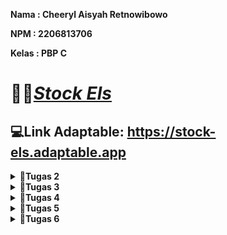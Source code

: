 **Nama    : Cheeryl Aisyah Retnowibowo**

**NPM     : 2206813706**

**Kelas   : PBP C**

# 💫👟[*Stock Els*](https://stock-els.adaptable.app/main)

## 💻Link Adaptable: https://stock-els.adaptable.app

<details>
<summary><b>📝Tugas 2</b></summary>

### 1. Jelaskan bagaimana cara kamu mengimplementasikan checklist secara step-by-step (bukan hanya sekadar mengikuti tutorial).
- [x] **Membuat sebuah proyek Django baru.**
    
    Diawali dengan pembuatan direktori lokal dengan nama sesuai dengan aplikasi yang diinginkan, yaitu `stock_els`. Setelah itu, buat dan aktifkan *virtual environment* pada direktori yang sama dengan tujuan agar *package* dan *dependencies* tidak bertabrakan dengan proyek lainnya dengan menggunakan perintah berikut:
    ```
    python -m venv env
    ```
    ```
    env\Scripts\activate.bat
    ```
    Langkah selanjutnya adalah buat file `requirements.txt`, tambahkan dan *install* *dependencies* tersebut.
    ```
    pip install -r requirements.txt
    ```
    Untuk membuat sebuah proyek Django, jalankan perintah berikut:
    ```
    django-admin startproject stock_els .
    ```
    Konfigurasi proyek dengan menetapkan nilai `["*"]` pada `ALLOWED_HOSTS` di file `settings.py` dengan tujuan agar kita terdaftar sebagai *host* yang diizinkan untuk mengakses aplikasi web. Sebagai tambahan, untuk mengabaikan berkas dan direktori yang tidak diperlukan, buat *file* `.gitignore`.

- [x] **Membuat aplikasi dengan nama `main` pada proyek tersebut.**
    
    Untuk membuat aplikasi dengan nama `main` pada *folder* utama, jalankan perintah berikut:
    ```
    python manage.py startapp main
    ```

- [x]  **Melakukan routing pada proyek agar dapat menjalankan aplikasi `main`.**
    
    Setelah terbentuk *folder* baru dengan nama `main` di dalam *folder* utama `stock_els` , tambahkan `main` pada variabel `INSTALLED_APPS` dalam *file* `settings.py` sehingga proyek dapat mendaftarkan dan menjalankan aplikasi `main`.

- [x]  **Membuat model pada aplikasi `main` dengan nama `Item` dan memiliki atribut wajib sebagai berikut.**
    * `name` sebagai nama item dengan tipe `CharField`.
    * `amount` sebagai jumlah item dengan tipe `IntegerField`.
    * `description` sebagai deskripsi item dengan tipe `TextField`.
    
    Pembuatan model tersebut dilakukan dengan menambahkan atribut tersebut dan atribut lain yang diinginkan beserta tipe datanya yang sesuai pada *file* `models.py` di dalam *folder* aplikasi `main`.
    Jika melakukan perubahan model, lakukan migrasi model agar Django dapat mengetahui adanya perubahan pada model basis data dengan menjalankan perintah `python manage.py makemigrations`, lalu diikuti dengan perintah `python manage.py migrate`.

- [x] **Membuat sebuah fungsi pada `views.py` untuk dikembalikan ke dalam sebuah template HTML yang menampilkan nama aplikasi serta nama dan kelas kamu.**
    
    Untuk melakukan langkah ini, buka *file* `views.py` pada *folder* aplikasi `main` dan tambahkan baris impor `from django.shortcuts import render` untuk mengimpor fungsi *render* yang digunakan untuk me-*render* tampilan HTML dengan data yang diberikan. Selain itu, tambahkan pula fungsi `show_main` yang diisi dengan nama, npm, dan kelas. Di akhir baris, tambahkan kode `return render(request, "main.html", context)` untuk me-*render* tampilan `main.html` dengan menggunakan fungsi `render`.

- [x] **Membuat sebuah routing pada `urls.py` aplikasi `main` untuk memetakan fungsi yang telah dibuat pada `views.py`.**
    
    Pembuatan *routing* pada `urls.py` aplikasi `main` dilakukan dengan pembuatan *file* `urls.py` dalam *folder* `main`. Setelah itu, lakukan impor `path` dari `django.urls` dan impor `show_main` dari `main.views`. Definisikan `app_name` dengan `'main'` untuk memberikan nama unik pada pola URL aplikasi dan buatlah varibel `urlpatterns` menjadi:
    ```
    urlpatterns = [
        path('', show_main, name='show_main'),
    ]
    ```
    Pada fungsi `path`, terdapat parameter pertama yaitu `''` agar halaman aplikasi tersebut muncul pada halaman utama *local path*. Parameter kedua adalah `show_main` yang berfungsi sebagai tampilan yang akan muncul ketika URL terkait diakses. Parameter ketiga yaitu `name` adalah untuk mengakses fungsi `show_main`.
    
- [x] **Melakukan deployment ke Adaptable terhadap aplikasi yang sudah dibuat sehingga nantinya dapat diakses oleh teman-temanmu melalui Internet.**
    
    Untuk melakukan *deployment* ke Adaptable, unggah proyek terlebih dahulu ke repositori GitHub. Buat repositori GitHub baru dengan `stock-els` dan *visibility public* agar dapat dilihat orang lain. Lalu, sambungkan *folder* repositori lokal dengan repositori GitHub tersebut dengan melakukan `add`, `commit`, dan `push`.

    Setelah repositori GitHub selesai dibuat, *login* Adaptable dengan akun GitHub yang sama. Tekan tombol `New App` dan pilih `Connect an Existing Repository` lalu pilih repositori proyek `stock_els`. Selanjutnya, gunakan `Python App Template` sebagai *deploy template*-nya, `Postgre SQL` sebagai *database type*, dan sesuaikan versi python yang digunakan (`3.11`). Setelah itu, jalankan perintah `python manage.py migrate && gunicorn stock_els.wsgi` pada `Start Command`. Masukkan nama aplikasi (`stock-els`), ceklis bagian `HTTP Listener on PORT`, dan klik `Deploy App` untuk memulai *deployment process*.

- [x] **Membuat sebuah `README.md` yang berisi tautan menuju aplikasi Adaptable yang sudah di-deploy, serta jawaban dari beberapa pertanyaan yang diminta.**
    
    Menambahkan *file* `README.md` pada *folder* utama dan menjawab pertanyaan-pertanyaan yang diminta. Setiap melakukan perubahan pada *file* ini, lakukan perintah `add`, `commit`, dan `push` agar jawaban dapat tersinkronisasi dengan yang ada di repositori GitHub.

### 2. Buatlah bagan yang berisi request client ke web aplikasi berbasis Django beserta responnya dan jelaskan pada bagan tersebut kaitan antara urls.py, views.py, models.py, dan berkas html.
<img width="2142" alt="Flowchart Django" src="https://github.com/cheerylaisyah/stock_els/assets/113777425/fcf6bebf-0c9b-49e7-b0d5-2ce05c7030db">

### 3. Jelaskan mengapa kita menggunakan virtual environment? Apakah kita tetap dapat membuat aplikasi web berbasis Django tanpa menggunakan virtual environment?

*Virtual environment* adalah *tools* untuk mengisolasi *package* dan *dependencies* pada suatu proyek. Dengan *virtual environment*, kita dapat mengerjakan banyak proyek aplikasi dengan kebutuhan *library* beragam tanpa harus mengganggu proyek aplikasi lainnya. Dengan kata lain, *virtual environment* akan membuat pengelolaan dependensi proyek menjadi lebih mudah dan efisien.

Pembuatan aplikasi *web* berbasis Django tetap bisa dilakukan tanpa menggunakan *virtual environment*, namun akan menjadi lebih sulit karena terdapat beberapa potensi masalah yang dapat muncul seperti, salah satunya adalah tabrakan antara proyek satu dengan proyek lainnya, khususnya jika keduanya memiliki dependensi yang berbeda. Oleh karena itu, penggunaan *virtual environment* dalam pembuatan aplikasi web berbasis Django sangatlah dianjurkan.

### 4. Jelaskan apakah itu MVC, MVT, MVVM dan perbedaan dari ketiganya.
a. **MVC (Model-View-Controller)**:
    MVC adalah sebuah konsep arsitektur yang membagi kode pada aplikasi menjadi tiga komponen sehingga pemeliharaan dan pengoptimalan sistem menjadi lebih mudah. Cara kerja ini populer disebut dengan *separation of concerns*. 
    
- *Model*: Mengelola dan berhubungan langsung dengan *database*.
- *View*: Menyajikan tampilan informasi kepada pengguna
- *Controller*: Menghubungkan *Model* dan *Vview* dalam setiap proses *request* dari *user*. 

Alur kerja MVC yaitu *Controller* berinteraksi dengan *user*, lalu meneruskan perintah *user* ke *model* untuk menampilkan data yang diminta. Selanjutnya *model* akan memberikan data tersebut ke *Controller* agar ditampilkan oleh *View*. 

b. **MVT (Model-View-Template)**:
    MVT adalah sebuah konsep arsitektur yang digunakan dalam pengembangan web untuk memisahkan komponen-komponen utama dari sebuah aplikasi. Konsep ini memungkinkan pengembang web untuk mengorganisasi dan mengelola kode dengan lebih terstruktur.
    
- *Model*: Menyimpan data dan logika aplikasi.
- *View*: Menampilkan data dari *Model* dan menghubungkannya dengan *Template*.
- *Template*: Menentukan tampilan antarmuka pengguna.
    
Alur kerja MVT yaitu permintaan yang masuk ke dalam *server* akan diproses melalui *urls* untuk diteruskan ke *View* yang didefinisikan oleh pengembang untuk memproses permintaan tersebut. Apabila terdapat proses yang membutuhkan keterlibatan *database*, maka nantinya *View* akan memanggil *query* ke *Model* dan *database* akan mengembalikan hasil dari *query* tersebut ke *View*. Setelah permintaan telah selesai diproses, hasil proses tersebut akan dipetakan ke dalam HTML yang sudah didefinisikan sebelum akhirnya HTML tersebut dikembalikan ke pengguna sebagai *respons*.

c. **MVVM (Model-View-ViewModel)**:
    MVVM adalah sebuah arsitektur atau pola desain *software*, yang memisahkan logika bisnis dengan logika presentasi atau kontrol antarmuka pengguna (UI) menjadi tiga lapisan sehingga membuat aplikasi lebih mudah dikembangkan dan diuji karena minim masalah. 
    
- *Model*: Menyimpan logika bisnis dan data aplikasi.
- *View*: Bertanggung jawab menentukan struktur, tata letak, teks, gambar, dan elemen antarmuka lainnya yang nantinya dilihat oleh pengguna.
- *ViewModel*: *Layer ViewModel* berada di antara *layer View* dan *Model*, dan berfungsi sebagai penghubung keduanya.
    
Alur proses MVVM adalah *ViewModel* mendapatkan *input* dari *View* mengenai aktivitas pengguna, dan melakukan *2-way data binding*. Perubahan pada elemen dalam kumpulan data secara otomatis diperbarui dalam kumpulan data terikat, dan menentukan fungsi UI. Setelah mendapatkan data, *ViewModel* meneruskannya ke *layer Model* untuk dimanipulasi dan disimpan. Perubahan status yang terjadi selama proses tersebut akan diumumkan melalui notifikasi perubahan dan akan dikirimkan data yang diperbarui ke *View* untuk ditampilkan kembali kepada pengguna.

**Perbedaan antara MVC, MVT dan MVVM:**

Ketiga pola arsitektur di atas memiliki komponen *Model* dan *View*, namun ketiganya memiliki tiga alur kerja yang berbeda. Perbedaan tersebut adalah sebagai berikut:
- Pada MVC, terdapat *Controller* yang berfungsi sebagai pengontrol interaksi atau media penghubung antara *Model* dan *View*.
- Pada MVT, ia serupa dengan MVC namun MVT memanfaatkan *Template* sebagai elemen terpisah yang mengatur tampilan antarmuka pengguna.
- Pada MVVM, terdapat *ViewModel* yang berperan sebagai mediator pengelola tampilan serta interaksi pengguna.
</details>

<details>
<summary><b>📝Tugas 3</h1></b></summary>

### 1. Apa perbedaan antara form POST dan form GET dalam Django?
| POST  | GET |
| ------------- | ------------- |
| Mengirimkan data atau nilai langsung ke *action* untuk ditampung, tanpa menampilkan pada URL | Menampilkan data/nilai pada URL, kemudian akan ditampung oleh *action*  |
| Lebih aman | Kurang aman |
| Digunakan untuk mengirimkan data yang penting/kredensial.  | Digunakan untuk mengirimkan data dengan informasi umum yang dapat dilihat oleh *public* |
| Menampung data yang tidak terbatas | Hanya bisa menampung 2047 data |
| Pemanggilan method POST menggunakan $_POST | Pemanggilan method GET menggunakan $_GET |

### 2. Apa perbedaan utama antara XML, JSON, dan HTML dalam konteks pengiriman data?
| Perbedaan | JSON | XML | HTML |
|--------------------------|---------------------------------------------|---------------------------------------------|---------------------------------------------|
| Pemahaman Data | Format data sering digunakan untuk pertukaran data terstruktur antara aplikasi | Format data yang sering digunakan untuk pertukaran data terstruktur, konfigurasi, dan penyimpanan dokumen | Digunakan untuk menggambarkan tampilan dan struktur halaman *web* |
| Struktur Data | Data dijelaskan dalam bentuk pasangan *key-value* (objek) atau array | Data dijelaskan dalam elemen yang dapat bersarang dan memiliki hierarki | Digunakan untuk membuat tampilan halaman *web* dengan elemen, atribut, dan teks |
| Tipe Data | Mendukung tipe data dasar seperti string, angka, boolean, objek, dan array | Mendukung berbagai jenis data dengan definisi khusus melalui DTD atau XML Schema | Mengandung teks, tautan, gambar, video, audio, dan elemen tampilan *web* lainnya |
| Validasi | Tidak memiliki mekanisme bawaan untuk validasi data | Dukungan untuk validasi data dengan XML Schema atau DTD | Tidak memiliki mekanisme bawaan untuk validasi data |
| Pembacaan | Penulisan dan pembacaan data relatif mudah, terutama dalam bahasa JavaScript | Pembacaan data memerlukan *parsing* XML, yang bisa jadi lebih kompleks | Penulisan dan pembacaan data mudah karena HTML didesain untuk ditampilkan di *browser* |
| Ukuran Data | Struktur data ringan dan biasanya lebih efisien dalam pengiriman dan penerimaan data | Lebih berat dan memerlukan lebih banyak karakter untuk menggambarkan data yang sama | Lebih berat dibandingkan JSON, tetapi biasanya lebih ringan daripada XML |
| Kelebihan | Mudah dibaca oleh manusia dan digunakan untuk pertukaran data antar aplikasi | Dukungan untuk validasi struktur data dan fleksibilitas dalam mendefinisikan tipe data | Digunakan untuk membuat tampilan halaman web yang interaktif |
| Kekurangan | Tidak memiliki mekanisme bawaan untuk validasi data dan kurang ekspresif dibandingkan XML | Memerlukan *parsing* yang lebih kompleks dan lebih berat daripada JSON | Tidak terstruktur secara formal dan memiliki keterbatasan dalam pengiriman data terstruktur |

### 3. Mengapa JSON sering digunakan dalam pertukaran data antara aplikasi web modern?
JSON didukung oleh JavaScript, yaitu bahasa pemrograman yang paling banyak digunakan dalam pengembangan *web* sehingga JSON memudahkan para *developer* untuk *parsed* dan *manipulated* dalam aplikasi *front-end*. JSON memungkinkan *developer* untuk merepresentasikan struktur data yang kompleks dalam format yang ringkas dan mudah dibaca sehingga ideal untuk pertukaran data antar aplikasi *web*. 

*Main point* dari JSON adalah *simplicity and readibility*. JSON sangat mudah ditulis dan dipahami karena menggunakan format yang sangat *human-readable*. JSON juga mendukung tipe-tipe data umum, seperti string, angka, boolean, null, objek, dan array, yang dapat di-*nested* dan dikombinasikan dengan berbagai cara. Selain itu, JSON juga memiliki tingkat *compatibility* dan *interoperability* yang baik dengan berbagai *platform*, bahasa, dan *frameworks*. JSON juga umumnya lebih cepat dan ringan daripada XML karena ukurannya yang lebih kecil dan strukturnya lebih sederhana. Oleh karena itu, JSON sering digunakan karena memiliki banyak keuntungan yang memudahkan para *developer* untuk mengembangkan suatu aplikasi *web* modern. 

### 4. Jelaskan bagaimana cara kamu mengimplementasikan checklist secara step-by-step (bukan hanya sekadar mengikuti tutorial).

- [x] **Membuat input form untuk menambahkan objek model pada app sebelumnya**
    1. Membuat folder `templates` pada *root folder* bernama `base.html` sebagai *template* dasar yang digunakan untuk kerangka umum halaman *web* lainnya dalam proyek dengan kode:

        ```
        {% load static %}
        <!DOCTYPE html>
        <html lang="en">
            <head>
                <meta charset="UTF-8" />
                <meta
                    name="viewport"
                    content="width=device-width, initial-scale=1.0"
                />
                {% block meta %}
                {% endblock meta %}
            </head>

            <body>
                {% block content %}
                {% endblock content %}
            </body>
        </html>
        ```

    2. Menambahkan kode `'DIRS': [BASE_DIR / 'templates'],` dalam `TEMPLATES` pada `settings.py` yang berada di subdirektori `stock_els`. Hal ini dilakukan agar `base.html` terbaca sebagai berkas *template*.
    3. Ubah kode yang pernah dibuat pada `main.html` dengan menambahkan:
    ```
    {% extends 'base.html' %}

    {% block content %}
        *kode yang pernah dibuat*
    {% endblock content %}
    ```
    4. Untuk membuat struktur *form* yang dapat menerima data produk baru, buat *file* baru dalam *folder* `main` dengan nama `forms.py` dengan kode:
    ```
    from django.forms import ModelForm
    from main.models import Item

    class ItemForm(ModelForm):
        class Meta:
            model = Item
            fields = ["name", "amount", "size", "qty", "description"]
    ```
    - *ketika data dari *form* disimpan, isi dari *form* akan disimpan menjadi objek `Item`*

- [x] **Tambahkan 5 fungsi views untuk melihat objek yang sudah ditambahkan dalam format HTML, XML, JSON, XML by ID, dan JSON by ID**
    1. Untuk menampilkan objek dalam format HTML, pada `views.py` dalam folder `main`, tambahkan import baru dan fungsi baru `create_item` dengan parameter `request`, dan ubah fungsi `show_main`:
    ```
    from django.http import HttpResponseRedirect
    from main.forms import ItemForm
    from django.urls import reverse

    def show_main(request):
        items = Item.objects.all()

        context = {
           ...
        }

        return render(request, "main.html", context)

    def create_item(request):
        form = ItemForm(request.POST or None)

        if form.is_valid() and request.method == "POST":
            form.save()
            return HttpResponseRedirect(reverse('main:show_main'))

        context = {'form': form}
        return render(request, "create_item.html", context)
    ```
    - `form = ItemForm(request.POST or None)` --> membuat `ItemForm` baru dengan memasukkan QueryDict berdasarkan input *user* pada `request.POST`
    - `form.is_valid()` --> memvalidasi isi input dari *form*.
    - `form.save()` --> membuat dan menyimpan data dari *form*.
    - `return HttpResponseRedirect(reverse('main:show_main'))` --> melakukan *redirect* setelah data *form* berhasil disimpan.
    - `Item.objects.all()` --> mengambil seluruh object Item yang tersimpan pada *database*.
    2. Buat file `create_item.html` pada folder `main/templates` dan isi dengan kode berikut:
    ```
    {% extends 'base.html' %} 

    {% block content %}
    <h1>Add New Item</h1>

    <form method="POST">
        {% csrf_token %}
        <table>
            {{ form.as_table }}
            <tr>
                <td></td>
                <td>
                    <input type="submit" value="Add Item"/>
                </td>
            </tr>
        </table>
    </form>

    {% endblock %}
    ```
    - `<form method="POST">` --> menandakan *block* untuk *form* dengan metode POST.
    - `{% csrf_token %}` --> token yang berfungsi sebagai *security*
    - `{{ form.as_table }}` --> menampilkan *fields form* yang telah dibuat pada `forms.py` sebagai *table*
    - `<input type="submit" value="Add Item"/>` --> tombol *submit* untuk mengirimkan *request* ke *view* `create_item(request)`.
    3. Untuk menampilkan data produk dalam bentuk *table* serta tombol `Add New Item` yang akan *redirect* ke halaman *form* dengan menambahkan kode di bawah ini di antara `{% block content %}` dan `{% endblock content %}`:
    ```
    ...
    <table>
    <tr>
        <th>Name</th>
        <th>Amount</th>
        <th>Size</th>
        <th>Qty</th>
        <th>Description</th>
        <th>Date Added</th>
    </tr>

    {% for item in items %}
        <tr>
            <td>{{item.name}}</td>
            <td>{{item.price}}</td>
            <td>{{item.size}}</td>
            <td>{{item.amount}}</td>
            <td>{{item.description}}</td>
            <td>{{item.date_added}}</td>
        </tr>
    {% endfor %}
    </table>

    <br />

    <a href="{% url 'main:create_item' %}">
        <button>
            Add New Item
        </button>
    </a>
    ```
    4. Untuk menampilkan objek dalam format XML, JSON, XML *by* ID, dan JSON *by* ID, buka kembali `views.py` dalam folder `main` lalu tambahkan import dan fungsi di bawah ini:
    ```
    from django.http import HttpResponse
    from django.core import serializers

    def show_xml(request):
        data = Item.objects.all()
        return HttpResponse(serializers.serialize("xml", data), content_type="application/xml")

    def show_json(request):
        data = Item.objects.all()
        return HttpResponse(serializers.serialize("json", data), content_type="application/json")

    def show_xml_by_id(request, id):
        data = Item.objects.filter(pk=id)
        return HttpResponse(serializers.serialize("xml", data), content_type="application/xml")

    def show_json_by_id(request, id):
        data = Item.objects.filter(pk=id)
        return HttpResponse(serializers.serialize("json", data), content_type="application/json")
    ```

- [x] **Membuat routing URL untuk masing-masing views yang telah ditambahkan pada poin 2**
    1. Pada `urls.py` dalam folder `main`, import fungsi yang telah ditambahkan sebelumnya dan tambahkan *path url* ke dalam `urlpatterns` untuk mengakses fungsi yang telah diimpor hingga kode menjadi seperti di bawah ini:
    ```
    ...
    from main.views import show_main, create_item, show_xml, show_json, show_xml_by_id, show_json_by_id
    ...
    urlpatterns = [
    path('', show_main, name='show_main'),
    path('create-item', create_item, name='create_item'),
    path('xml/', show_xml, name='show_xml'),
    path('json/', show_json, name='show_json'),
    path('xml/<int:id>/', show_xml_by_id, name='show_xml_by_id'),
    path('json/<int:id>/', show_json_by_id, name='show_json_by_id'), 
    ]

    ```
### 5. Hasil akses URL pada Postman
- HTML
  <img width="960" alt="HTML" src="https://github.com/cheerylaisyah/stock_els/assets/113777425/e7467225-f05f-4682-941a-0f7bf3371cf4">

- XML
  <img width="960" alt="XML" src="https://github.com/cheerylaisyah/stock_els/assets/113777425/b7cf1e90-51cf-44a9-a4cc-81cf06ce946c">

- JSON
  <img width="960" alt="JSON" src="https://github.com/cheerylaisyah/stock_els/assets/113777425/b9397d92-7dfc-4921-aa19-ebefa6c0ffa3">

- XML *by* ID
  <img width="960" alt="XML by ID" src="https://github.com/cheerylaisyah/stock_els/assets/113777425/73b26d67-adb9-4213-a289-d8e4f84c132f">

- JSON *by* ID
  <img width="960" alt="JSON by ID" src="https://github.com/cheerylaisyah/stock_els/assets/113777425/b9d30b18-c314-4343-8023-19fdcf99171c">

### 6. Melakukan add-commit-push ke GitHub.
Pada *root folder*, lakukan add-commit-push ke dalam repository GitHub yang telah ditetapkan di awal.

========
### Referensi
Dimas, S. (2019, September 17). Perbedaan Method GET dan POST! Kapan sebaiknya digunakan ? Kelas Programmer. Retrieved September 18, 2023, from https://kelasprogrammer.com/perbedaan-method-get-dan-post-kapan-digunakan/

JSON for Web Applications: Benefits and Drawbacks. (2023, August 25). LinkedIn. Retrieved September 18, 2023, from https://www.linkedin.com/advice/3/what-benefits-drawbacks-using-json-data

JSON vs XML. (2022, November 11). AppMaster. Retrieved September 18, 2023, from https://appmaster.io/id/blog/json-vs-xml-id

JSON vs XML - Perbedaan Antara Berbagai Representasi Data - AWS. (n.d.). Amazon AWS. Retrieved September 18, 2023, from https://aws.amazon.com/id/compare/the-difference-between-json-xml/

Panduan Perbedaan XML dan HTML yang Wajib Kamu Ketahui. (2021, December 23). Exabytes. Retrieved September 18, 2023, from https://www.exabytes.co.id/blog/perbedaan-xml-dan-html/

Perbedaan Method POST dan GET Beserta Fungsinya. (2016, November 6). Makinrajin. Retrieved September 18, 2023, from https://makinrajin.com/blog/perbedaan-post-dan-get/

Unlocking the Power of JSON Data Type in Web Development. (2023, April 22). LinkedIn. Retrieved September 18, 2023, from https://www.linkedin.com/pulse/unlocking-power-json-data-type-web-development-elvin-shahsuvarli
</details>

<details>
<summary><b>📝Tugas 4</h1></b></summary>

### 1. Apa itu Django UserCreationForm, dan jelaskan apa kelebihan dan kekurangannya?
Django UserCreationForm adalah impor *form* bawaan dari Django yang memudahkan pembuatan *form* pendaftaran *user* dalam aplikasi *web*. UserCreationForm memiliki tiga *fields* yaitu `username`, `password`, `confirmation password`. Dengan *form* ini, *user* baru dapat mendaftar dengan mudah di situs *web* tanpa harus menulis kode dari awal. 

- **Kelebihan**

    1. *Built-In Authentication*

        Karena merupakan bagian dari *framework* Django, UserCreationForm mudah diimplementasikan dan memiliki fungsionalitas yang tinggi di mana developer tidak perlu membuat *code* dari *strach*. Bahkan, *form* yang disediakan juga sudah terdapat validasi otomatisnya.

    2. *Security*

        *Form* telah meng-*handle* masalah kemanan seperti validasi kata sandi dan *password hashing* di mana melindungi data *user*.

    3. *Customization*

        Kita dapat dengan mudah mengkustomisasi *form* tersebut, contohnya menambahkan *fields* tambahan sebagai syarat registrasi.

    4. *Compatibility*

        Karena merupakan bagian dari *framework* Django, *form* ini akan selalu *update* mengikuti *update* dari Django sehingga bersifat *well-maintained* dan memastikan *security & compability* yang ada sudah *up-to-date*.

- **Kekurangan**
    1. *Basic Features*

        UserCreationForm menyediakan fungsi pendaftaran yang sangat *basic* sehingga jika kita memerlukan fitur-fitur tambahan ataupun menyesuaikan dengan desain aplikasi kita, diperlukan kustomisasi kembali di mana dapat menjadi kompleks dan memakan waktu.

    2. *Internationalization* (i18n)

        Perlu dipastikan kembali apakah label-label form dan pesan yang ditampilkan sesuai dengan bahasa yang diinginkan.

    3. *Dependency on Django*

        UserCreationForm merupakan *framework* bawaan dari Django sehingga jika suatu saat aplikasi/web beralih ke sistem otentikasi atau kerangka kerja yang berbeda, perlu disesuaikan kembali fungsionalitas form pendaftaran user.

### 2. Apa perbedaan antara autentikasi dan otorisasi dalam konteks Django, dan mengapa keduanya penting?
| Autentikasi  | Otorisasi |
| ------------- | ------------- |
| Identitas pengguna diperiksa untuk memberikan akses ke sistem | Otoritas pengguna diperiksa untuk mengakses *resources* pada sistem |
| Pengguna diverifikasi melalui nama pengguna, *password*, *face recognition*, *retina scan*, *fingerprint*, dll. | Pengguna divalidasi berdasarkan hak ases terhadap *resources* dengan menggunakan *role* yang telah ditentukan sebelumnya |
| Memerlukan detail login pengguna | Memerlukan *user's privilege* atau *security levels* |
| Menentukan apakah orang tersebut adalah pengguna atau bukan | Menentukan apakah izin yang dimiliki pengguna tersebut |
| Terlihat pada *end user* | Tidak terlihat oleh *end user* |

Contoh dari perbedaan keduanya adalah, saat mahasiswa melakukan login pada SCELE. Mahasiswa diharuskan login terlebih dahulu sebagai bentuk autentikasi untuk menenetukan apakah terdaftar sebagai mahasiswa UI atau bukan sebelum mengakses laman SCELE. Setelah mahasiswa berhasil melakukan autentikasi, sistem menentukan informasi apa yang boleh diakses oleh mahasiswa tersebut berdasarkan *role* yang telah ditentukan dalam sistem.

Autentikasi dan otorisasi sangat penting untuk menjaga keamanan, privasi data, dan integritas sistem komputer dan aplikasi. Keduanya bekerja sama untuk memastikan bahwa hanya pengguna yang berwenang yang dapat mengakses data dan sumber daya yang sesuai, serta melindungi informasi pengguna dari akses yang tidak sah.

### 3. Apa itu cookies dalam konteks aplikasi web, dan bagaimana Django menggunakan cookies untuk mengelola data sesi pengguna?
Cookies dalam konteks aplikasi web adalah potongan data kecil yang disimpan di browser client. Cookies digunakan untuk menyimpan data pengguna dalam file secara permanen (atau untuk waktu tertentu) dan mengelola sesi pengguna dengan efektif dan aman. 

Ketika seorang pengguna pertama kali mengakses situs web Django, cookie session yang unik dibuat dan disimpan di perangkat mereka. Cookie ini berisi sebuah pengenal yaitu session ID sebagai suatu token (barisan karakter) untuk mengenali session yang unik pada aplikasi web tertentu. Session ID memungkinkan Django untuk mengenali dan mengaitkan interaksi pengguna selanjutnya dengan sesi khusus mereka di server. Session ID ini kemudian dapat dipetakan ke suatu struktur data pada sisi web server di mana memudahkan pengambilan dan pembaruan informasi session dengan lancar.

### 4. Apakah penggunaan cookies aman secara default dalam pengembangan web, atau apakah ada risiko potensial yang harus diwaspadai?
Penggunaan cookies dalam pengembangan web relatif aman. Namun, jika data cookie jatuh ke tangan yang salah maka dapat disalahgunakan untuk mengakses sesi penelusuran, mencuri informasi pribadi, dsb. Beberapa serangan yang bisa terjadi berkaitan dengan cookies ini adalah:

a. *Cross-Site Scripting* (XSS)

Eksploitasi keamanan di mana penyerang menempatkan malicious client-end code ke laman web dengan tujuan untuk mengambil data penting, mengambil cookie dari user atau mengirimkan suatu program yang dapat merusak user namun membuatnya terlihat disebabkan oleh web itu sendiri. Untuk mencegahnya, gunakan metode keamanan seperti HTTP Only untuk melindungi cookies dari serangan ini.

b. *Cross-Site Request Forgery* (CSRF)

Serangan CSRF dapat memanipulasi cookies untuk melakukan tindakan tidak diinginkan pada nama pengguna yang terotentikasi. Token CSRF dapat diimplementasikan untuk mencegah serangan ini.

Oleh karena itu, walaupun penggunaan cookies aman, namun kita perlu melakukan langkah-langkah pencegahan untuk menghindari hal-hal yang tidak diinginkan, seperti mematuhi praktik keamanan yang baik, mengenkripsi data sensitif yang disimpan dalam cookies, dan melakukan validasi data yang masuk ke dalam cookies.

### 5. Jelaskan bagaimana cara kamu mengimplementasikan checklist di atas secara step-by-step (bukan hanya sekadar mengikuti tutorial).
- [x] **Mengimplementasikan fungsi registrasi, login, dan logout untuk memungkinkan pengguna untuk mengakses aplikasi sebelumnya dengan lancar.**
1. Registrasi

    a. Pada `main/views.py`:
    - Tambahkan import berikut:
        ```
        from django.shortcuts import redirect
        from django.contrib.auth.forms import UserCreationForm
        from django.contrib import messages  
        ```
        Notes:
        - UserCreationForm --> impor form bawaan Django yang memudahkan pembuatan form pendaftaran user dalam aplikasi web tanpa harus menulis kode dari awal.
    - Untuk menghasilkan form registrasi secara otomatis dan membuat akun user ketika data dari form di-submit, buat fungsi `register` dengan parameter `request` dan isi dengan kode berikut:
        ```
        def register(request):
            form = UserCreationForm()

            if request.method == "POST":
                form = UserCreationForm(request.POST)
                if form.is_valid():
                    form.save()
                    messages.success(request, 'Your account has been successfully created!')
                    return redirect('main:login')
            
            context = {'form':form}

            return render(request, 'register.html', context)
        ```
        Notes:
        - `form = UserCreationForm(request.POST)` --> membuat `UserCreationForm` baru dari yang telah diimpor sebelumnya dengan memasukkan QueryDict berdasarkan input dari user pada `request.POST`.
        - `form.is_valid` --> memvalidasi data dari form tersebut.
        - `form.save` --> membuat dan menyimpan data dari form tersebut.
        - `messages.success(request, 'Your account has been successfully created!')` --> menampilkan pesan kepada pengguna setelah berhasil membuat akun.
        - `return redirect('main:show_main')` --> melakukan redirect setelah data form berhasil disimpan.

    b. Pada folder `main/templates`, buat file HTML dengan nama `register.html` dan isi dengan kode berikut:
    ```
    {% extends 'base.html' %}

    {% block meta %}
        <title>Register</title>
    {% endblock meta %}

    {% block content %}  

    <div class = "login">
        
        <h1>Register</h1>  

            <form method="POST" >  
                {% csrf_token %}  
                <table>  
                    {{ form.as_table }}  
                    <tr>  
                        <td></td>
                        <td><input type="submit" name="submit" value="Register"/></td>  
                    </tr>  
                </table>  
            </form>

        {% if messages %}  
            <ul>   
                {% for message in messages %}  
                    <li>{{ message }}</li>  
                    {% endfor %}  
            </ul>   
        {% endif %}

    </div>  

    {% endblock content %}
    ```

2. Login

    a. Pada `main/views.py`:
    - Tambahkan impor berikut:

        ```
        from django.contrib.auth import authenticate, login
        ```

        Notes:
        - fungsi `authenticate` dan `login` --> melakukan autentikasi dan login jika autentikasi berhasil
    - Untuk membuat form login, buat fungsi `login_user` dengan parameter `request` dan isi dengan kode berikut:
        ```
        def login_user(request):
        if request.method == 'POST':
            username = request.POST.get('username')
            password = request.POST.get('password')
            user = authenticate(request, username=username, password=password)
            if user is not None:
                login(request, user)
                return redirect('main:show_main')
            else:
                messages.info(request, 'Sorry, incorrect username or password. Please try again.')
        context = {}
        return render(request, 'login.html', context)
        ```
        Notes:
        - `authenticate(request, username=username, password=password` --> melakukan autentikasi user berdasarkan username & password yang diterima dari request yang dikirim oleh user saat login.

    b. Pada folder `main/templates`, buat file HTML dengan nama `login.html` dan isi dengan kode berikut:
    ```
    {% extends 'base.html' %}

    {% block meta %}
        <title>Login</title>
    {% endblock meta %}

    {% block content %}

    <div style="display: flex; justify-content: center; align-items: center; min-height: 90vh;">
        <div class="login">

            <h1>Login</h1>

            <form method="POST" action="">
                {% csrf_token %}
                <table>
                    <tr>
                        <td>Username: </td>
                        <td><input type="text" name="username" placeholder="Username" class="form-control"></td>
                    </tr>

                    <tr>
                        <td>Password: </td>
                        <td><input type="password" name="password" placeholder="Password" class="form-control"></td>
                    </tr>

                    <tr>
                        <td></td>
                        <td><input class="btn login_btn" type="submit" value="Login"></td>
                    </tr>
                </table>
            </form>

            {% if messages %}
                <ul>
                    {% for message in messages %}
                        <li>{{ message }}</li>
                    {% endfor %}
                </ul>
            {% endif %}

            Don't have an account yet? <a href="{% url 'main:register' %}">Register Now</a>
            
        </div>
    </div>

    {% endblock content %}
    ``````

3. Logout

    a. Pada `main/views.py`:
    - Tambahkan impor berikut::
        ```
        from django.contrib.auth import logout
        ```
    - Buat fungsi `logout_user` dengan parameter `request` dan isi dengan kode berikut:
        ```
        def logout_user(request):
            logout(request)
            return redirect('main:login')
        ```
        Notes:
        - `logout(request)` --> menghapus sesi pengguna yang saat ini masuk.
        - `return redirect('main:login')` --> mengarahkan pengguna ke halaman login dalam aplikasi Django.

    b. Pada `main/templates/main.html`:
    Setelah *hyperlink tag* untuk `Add New Item`, tambahkan kode berikut:
    ```
    ...
    <a href="{% url 'main:logout' %}">
        <button>
            Logout
        </button>
    </a>
    ...
    ```
 - Untuk menampilkan ketiga fungsi tersebut ke aplikasi, buka `main/urls.py`, import fungsi yang telah dibuat dan tambahkan path url dalam `urlpatterns` untuk mengakses fungsi yang di-import:
    ```
    from main.views import register, login_user, logout_user
    ...
    urlpatterns = [
        ...
        path('register/', register, name='register'), 
        path('login/', login_user, name='login'),
        path('logout/', logout_user, name='logout'),
    ]
    ```
- Untuk memastikan hanya user yang memiliki akun pada aplikasi yang dapat mengakses halaman main, lakukan hal berikut:

    a. Pada `main/views.py`:
    
    - Tambahkan import:
        ```
        from django.contrib.auth.decorators import login_required
        ```
        Notes:
        - `from django.contrib.auth.decorators import login_required` --> mengharuskan pengguna untuk login sebelum dapat mengakses suatu halaman web
        
    b. Di atas fungsi `show_main`, tambahkan kode:
    ```
    ...
    @login_required(login_url='/login')
    def show_main(request):
    ...
    ```
- [x] **Membuat dua akun pengguna dengan masing-masing tiga dummy data menggunakan model yang telah dibuat pada aplikasi sebelumnya untuk setiap akun di lokal.**
- Flow pembuatan akun dan menambahkan tiga dummy data:
    <img width="1887" alt="Flow Add Item" src="https://github.com/cheerylaisyah/stock_els/assets/113777425/a20bf1a7-7c82-41ea-86b0-5d692c7324ad">

- Akun Pertama
    <img width="960" alt="Akun 1" src="https://github.com/cheerylaisyah/stock_els/assets/113777425/cec0f584-de61-42a2-875a-9df897136754">

- Akun Kedua
    <img width="960" alt="Akun 2" src="https://github.com/cheerylaisyah/stock_els/assets/113777425/3f1a2768-9452-43a4-94b6-8dd61239a368">

- [x] **Menghubungkan model Item dengan User.**

a. Pada `main/models.py`

- Tambahkan impor:
    ```
    from django.contrib.auth.models import User
    ```
- Dengan *relationship*, kita dapat menghubungkan suatu item dengan satu user tertentu, yaitu dengan menambahkan kode berikut pada model `Item`:
    ```
    class Item(models.Model):
        user = models.ForeignKey(User, on_delete=models.CASCADE)
        ...
    ```

b. Pada `main/views.py`
    
- Pada fungsi `create_item` ubah potongan kodenya menjadi seperti di bawah ini:
    ```
    def create_item(request):
        form = ItemForm(request.POST or None)

        if form.is_valid() and request.method == "POST":
            # Tugas 4
            item = form.save(commit=False)
            item.user = request.user
            item.save()    
            return HttpResponseRedirect(reverse('main:show_main'))
    ...
    ```
    Notes:
    - Parameter `commit=False` --> untuk memastikan objek yang dibuat tidak langsung di-save oleh Django sehingga memungkinkan kita untuk melakukan modifikasi jika diperlukan.
    - `item.user = request.user` --> menandakan bahwa item yang dibuat dimiliki oleh user yang sedang login.
- Untuk memastikan objek `Item` yang ditampilkan hanya milik user yang sedang login, ubah kode pada fungsi `show_main` menjadi seperti berikut:
    ```
    def show_main(request):
        items = Item.objects.filter(user=request.user)
        ...
    ...
    ```

Dengan melakukan perubahan pada model, maka kita perlu melakukan migrasi model pada aplikasi yaitu dengan `python manage.py makemigrations` dan `python manage.py migrate`.

- [x] **Menampilkan detail informasi pengguna yang sedang logged in seperti username dan menerapkan cookies seperti last login pada halaman utama aplikasi.**

a. Menampilkan detail informasi pengguna yang sedang logged in.

- Pada `main/views.py` ubah kode pada fungsi `show_main` menjadi seperti berikut:
    ```
    def show_main(request):
        ...
        context = {
            'name': request.user.username,
        ...
    ...
    ```
    Notes:
    - `request.user.username` --> menampilkan username pengguna yang login pada halaman main.

b. Menerapkan cookies seperti last login pada halaman utama aplikasi.

Pada `main/views.py`:
- Tambahkan import:
    ```
    import datetime
    from django.http import HttpResponseRedirect
    from django.urls import reverse
    ```
- Tambahkan cookie bernama `last_login` di dalam fungsi `login_user` sehingga kita dapat melihat kapan terakhir kali pengguna melakukan login dengan mengganti kode pada blok `if user is not None`:
    ```
    ...
    if user is not None:
        login(request, user)
        response = HttpResponseRedirect(reverse("main:show_main")) 
        response.set_cookie('last_login', str(datetime.datetime.now()))
        return response
    ...
    ```
    Notes:
    - `login(request, user)` --> meminta user melakukan login
    - `response = HttpResponseRedirect(reverse("main:show_main"))` --> membuat response agar redirect ke halaman utama
    - `response.set_cookie('last_login', str(datetime.datetime.now()))` --> membuat cookie last_login dan menambahkannya ke dalam response

- Untuk menambahkan informasi cookie last_login di halaman web, tambahkan potongan kode `'last_login': request.COOKIES['last_login'],` ke dalam variabel `context`.
- Untuk menghapus cookie `last_login` saat pengguna melakukan `logout`, ubah fungsi `logout_user` menjadi di bawah ini:
    ```
    def logout_user(request):
        logout(request)
        response = HttpResponseRedirect(reverse('main:login'))
        response.delete_cookie('last_login')
        return response
    ```
Pada `main/templates/main.html`:
- Untuk menampilkan data last login, tambahkan kode berikut di antara tabel dan button logout:
    ```
    ...
    <h5>Sesi terakhir login: {{ last_login }}</h5>
    ...
    ```

### 6. Bonus
- [x] **Tambahkan tombol dan fungsi untuk menambahkan amount suatu objek sebanyak satu, mengurangi jumlah stok suatu objek sebanyak satu, dan menghapus suatu objek dari inventori .**
- Pada `main/views.py`, buat fungsi untuk ketiga action tersebut:
    ```
    # Menambahkan satu item
    def decrement_item(request, id):
        item = Item.objects.get(id=id)

        if (item.amount > 0):
            item.amount -= 1
            item.save()
            if item.amount <= 0:
            Item.objects.filter(pk=id).delete()

        return HttpResponseRedirect(reverse("main:show_main"))

    # Mengurangi satu item
    def increment_item(request, id):
        item = Item.objects.get(id=id)

        item.amount += 1
        item.save()
        
        return HttpResponseRedirect(reverse("main:show_main"))

    # Menghapus item
    def remove_item(request, id):
        Item.objects.filter(pk=id).delete()

        return HttpResponseRedirect(reverse("main:show_main"))
    ```
- Lakukan routing untuk ketiga fungsi dalam `main/urls.py`:
    ```
    from main.views import decrement_item, increment_item, remove_item

    urlpatterns = [
        ...
        path('decrement-item/<int:id>', decrement_item, name='decrement_item'),
        path('increment-item/<int:id>', increment_item, name='increment_item'),
        path('remove-item/<int:id>', remove_item, name='remove_item')
    ]
    ```
- Tampilkan ketiga action tersebut pada halaman aplikasi dengan menambahkan kode berikut pada `main/templates/main.html`:
    ```
    <!-- menambahkan button tentang amount item sebagai bonus -->
                <td style="text-align: center;">
                    <form action="{% url 'main:increment_item' item.id %}" method="post" style="display: inline;">
                        {% csrf_token %}
                        <button type="submit" name="increment">
                            +
                        </button>
                    </form>
                    <form action="{% url 'main:decrement_item' item.id %}" method="post" style="display: inline;">
                        {% csrf_token %}
                        <button type="submit" name="decrement">
                            -
                        </button>
                    </form>
                    <form action="{% url 'main:remove_item' item.id %}" method="post" style="display: inline;">
                        {% csrf_token %}
                        <button type="submit" name="remove">
                            Remove
                        </button>
                    </form>
                </td>
    ```

### 7. Melakukan add-commit-push ke GitHub.
Pada *root folder*, lakukan add-commit-push ke dalam repository GitHub yang telah ditetapkan di awal.
</details>

<details>
<summary><b>📝Tugas 5</b></summary>

### 1. Jelaskan manfaat dari setiap element selector dan kapan waktu yang tepat untuk menggunakannya.
| Nama Selektor | Manfaat | Waktu Penggunaan | Contoh Penggunaan |
|-|-|-|-|
| Selektor Elemen (Tag) | Memilih semua elemen HTML dengan jenis tag tertentu. | Cocok digunakan ketika ingin menerapkan gaya yang sama pada semua elemen dengan jenis tag yang sama. Misalnya, untuk mengatur gaya default untuk semua paragraf (<p>) di halaman web. | `p`|
| Selektor Universal (*) | Memilih semua elemen dalam dokumen HTML. | Harus digunakan dengan hati-hati karena dapat memengaruhi semua elemen dalam halaman. Sebaiknya digunakan untuk mengatur reset CSS atau gaya default di tingkat tinggi. | `*` |
| Selektor ID (#id) | Memilih elemen berdasarkan atribut id yang unik. | Digunakan ketika ingin mengatur gaya untuk elemen tunggal yang memiliki atribut id unik. Juga berguna dalam konteks JavaScript ketika perlu merujuk ke elemen tertentu. | `#header` |
| Selektor Kelas (.class) | Memilih elemen berdasarkan atribut class. | Ketika ingin menerapkan gaya yang sama pada beberapa elemen dengan atribut class yang sama atau ketika ingin menambahkan perilaku JavaScript ke elemen-elemen serupa. | `.btn-primary` |
| Selektor Atribut ([attribute]) | Memilih elemen berdasarkan atribut HTML mereka. | Saat ingin memilih elemen berdasarkan atribut tertentu, misalnya, ketika ingin mengatur gaya untuk semua tautan eksternal (<a>) dengan href eksternal. | `[href]` |
| Selektor Pseudo-class (:pseudo-class) | Memilih elemen dalam keadaan tertentu atau berdasarkan interaksi pengguna. | Saat ingin mengubah gaya elemen saat interaksi pengguna, seperti mengubah warna tautan saat diklik (:hover) atau mengatur ulang inputan saat difokuskan (:focus). | `a:hover` |
| Selektor Pseudo-element (::pseudo-element) | Memilih bagian dari elemen yang mungkin tidak ada dalam markup HTML. | Digunakan saat ingin mengatur gaya bagian-bagian tertentu dari elemen, seperti menambahkan konten sebelum atau sesudah elemen (::before dan ::after) atau memformat teks yang dipilih (::selection). | `::before` |

### 2. Jelaskan HTML5 Tag yang kamu ketahui.
| Tag HTML   | Penjelasan                                               |
|------------|---------------------------------------------------------|
| `<a>`      | Menentukan tautan atau hyperlink ke halaman web atau berkas lain. |
| `<b>`      | Menampilkan teks dalam gaya tebal (bold).                   |
| `<body>`   | Menentukan badan atau konten utama dokumen HTML.           |
| `<br>`     | Menghasilkan satu baris pemisah.                           |
| `<button>` | Membuat tombol yang dapat diklik.                          |
| `<col>`    | Menentukan nilai atribut untuk satu atau lebih kolom dalam tabel. |
| `<div>`    | Mengelompokkan dan mengatur konten dalam blok yang dapat diubah tampilannya menggunakan CSS. |
| `<form>`   | Menentukan formulir HTML untuk input pengguna.               |
| `<head>`   | Menentukan bagian kepala dokumen yang berisi informasi tentang dokumen, seperti judul. |
| `<h1>` - `<h6>` | Menentukan tingkat kepentingan berbagai judul atau heading dalam halaman web. |
| `<html>`   | Menentukan elemen root dari dokumen HTML.                    |
| `<i>`      | Menampilkan teks dalam gaya miring (italic).                 |
| `<img>`    | Menampilkan gambar di halaman web.                           |
| `<input>`  | Menentukan kontrol input, seperti kotak input teks.          |
| `<label>`  | Menentukan label untuk kontrol input seperti `<input>`.     |
| `<li>`     | Menentukan item dalam daftar, seperti daftar tak terurut (unordered list). |
| `<meta>`   | Menyediakan informasi meta tentang dokumen, seperti karakter encoding dan deskripsi halaman. |
| `<nav>`    | Menentukan bagian dari navigasi atau tautan-tautan menu dalam halaman web. |
| `<p>`      | Menampilkan paragraf teks.                                   |
| `<small>`  | Menampilkan teks dalam ukuran kecil.                        |
| `<style>`  | Menyisipkan informasi gaya, seperti CSS, ke dalam dokumen.     |
| `<table>`  | Menentukan tabel untuk menampilkan data tabular.            |
| `<tbody>`  | Mengelompokkan baris-baris yang mendefinisikan isi utama dari tabel. |
| `<td>`     | Menentukan sel dalam tabel.                                  |
| `<textarea>` | Menentukan kontrol input teks multi-baris (text area).     |
| `<th>`     | Menentukan sel header dalam tabel.                           |
| `<thead>`  | Mengelompokkan baris-baris yang mendefinisikan label kolom dalam tabel. |
| `<tr>`     | Menentukan baris dalam tabel.                               |
| `<ul>`     | Menentukan daftar tak terurut (unordered list).              |

### 3. Jelaskan perbedaan antara margin dan padding.
<img width=400px alt="Margin vs Padding" src="https://images.ctfassets.net/pdf29us7flmy/6FMwLUnze6f6SQjjxpB5lq/4da8905078cce5668a00b488f913340d/-IND-004-082-_When_and_How_To_Use_Margin_vs._Padding_in_CSS_-_Final.png">

| Fitur | Margin | Padding |
| - | - | - |
| Definisi | Jarak di luar batas elemen. | Jarak di dalam batas elemen.|
| Penggunaan| Mengatur jarak antara elemen dan elemen-elemen lain. | Mengatur jarak antara konten elemen dan batas elemen itu sendiri. |
| Latar Belakang | Tidak memiliki latar belakang atau warna sendiri. | Memiliki latar belakang atau warna yang sama dengan elemen tersebut. |
| Mempengaruhi  | Mempengaruhi tata letak elemen itu sendiri dan elemen-elemen lain di sekitarnya. | Mempengaruhi tampilan elemen itu sendiri dan jarak antara konten dan batasnya. |
| Penyajian Visual | Menciptakan ruang di sekitar elemen. | Menciptakan ruang di dalam elemen sekitar kontennya. |
| Penggunaan Umum | Mengatur jarak antara elemen-elemen yang berdekatan atau elemen dengan elemen tetangganya. | Mengatur jarak antara konten elemen dan elemen itu sendiri. |
| Nilai Numerik  | Bilangan bulat. | Bilangan real positif. |

### 4. Jelaskan perbedaan antara framework CSS Tailwind dan Bootstrap. Kapan sebaiknya kita menggunakan Bootstrap daripada Tailwind, dan sebaliknya?
| Tailwind CSS | Bootstrap |
|-|-|
| Framework CSS berbasis utilitas (utility-first). Membangun tampilan dengan menggabungkan kelas-kelas utilitas yang telah didefinisikan sebelumnya. | Framework berbasis komponen dengan class utilitas. Menggunakan gaya dan komponen yang telah didefinisikan, yang memiliki tampilan yang sudah jadi dan dapat digunakan secara langsung. |
| Memberikan fleksibilitas dan adaptabilitas tinggi terhadap proyek. | Sering kali menghasilkan tampilan yang lebih konsisten di seluruh proyek karena menggunakan komponen yang telah didefinisikan. |
| Tema yang dapat disesuaikan menggunakan berkas konfigurasi. | Menawarkan tema dan template yang telah didesain sebelumnya. |
| Tersedia perpustakaan komponen berpendapat, seperti Tailwind UI (produk komersial). | Dilengkapi dengan perpustakaan komponen yang luas. |
| Kurva belajar yang lebih curam karena karena perlu memahami kelas-kelas utilitas. | Lebih mudah bagi pemula yang sudah akrab dengan CSS. |
| Komunitas yang lebih kecil namun sumber daya yang sangat membantu karena popularitas yang meningkat. | Komunitas besar dengan sumber daya yang sangat banyak. |

Maka, untuk memilih di antara kedua framework ini, bergantung kepada kebutuhan dan kemampuan kita. Jika kita ingin tingkat kontrol yang tinggi atau kemampuan CSS yang tinggi maka gunakan Tailwind, namun jika kita ingin membuat website dengan cepat menggunakan komponen yang sudah ada atau kemampuan CSS yang masih pemula maka gunakan Bootstrap.

### 5. Jelaskan bagaimana cara kamu mengimplementasikan checklist secara step-by-step (bukan hanya sekadar mengikuti tutorial).
Kustomisasi desain pada templat HTML yang telah dibuat pada Tugas 4 dengan menggunakan CSS atau CSS framework (seperti Bootstrap, Tailwind, Bulma) dengan ketentuan sebagai berikut
- [x] **Kustomisasi halaman login, register, dan tambah inventori semenarik mungkin.**
Semua menggunakan `base.html` sebagai template sehingga untuk mempermudah proses kustomisasi, saya melakukan hal-hal berikut pada `base.html`: 
1. Menambahkan tag `<meta name="viewport">` agar halaman web dapat menyesuaikan ukuran dan perilaku perangkat mobile atau responsive.
    ```
    {% block meta %}
        <meta charset="UTF-8" />
        <meta
            name="viewport"
            content="width=device-width, initial-scale=1.0"
        />
    {% endblock meta %}
    ```
2. Menambahkan framework Bootstrap CSS dan JS untuk mempermudah dalam kustomisasi halaman:
    ```
    <head>
        {% block meta %}
            ...
        {% endblock meta %}
        <link href="https://cdn.jsdelivr.net/npm/bootstrap@5.3.2/dist/css/bootstrap.min.css" rel="stylesheet" integrity="sha384-T3c6CoIi6uLrA9TneNEoa7RxnatzjcDSCmG1MXxSR1GAsXEV/Dwwykc2MPK8M2HN" crossorigin="anonymous">
        <script src="https://code.jquery.com/jquery-3.6.0.min.js" integrity="sha384-KyZXEAg3QhqLMpG8r+J4jsl5c9zdLKaUk5Ae5f5b1bw6AUn5f5v8FZJoMxm6f5cH1" crossorigin="anonymous"></script>
        <script src="https://cdn.jsdelivr.net/npm/@popperjs/core@2.11.8/dist/umd/popper.min.js" integrity="sha384-I7E8VVD/ismYTF4hNIPjVp/Zjvgyol6VFvRkX/vR+Vc4jQkC+hVqc2pM8ODewa9r" crossorigin="anonymous"></script>
        <script src="https://cdn.jsdelivr.net/npm/bootstrap@5.3.2/dist/js/bootstrap.min.js" integrity="sha384-BBtl+eGJRgqQAUMxJ7pMwbEyER4l1g+O15P+16Ep7Q9Q+zqX6gSbd85u4mG4QzX+" crossorigin="anonymous"></script>
    ```
3. Untuk menggunakan font dan icon dari luar, saya menambahkan code berikut:
    ```
    <head>
        ...
        <link rel="stylesheet" href="https://fonts.googleapis.com/css2?family=Poppins:wght@300;400;500;600;700&display=swap">
        <link rel="stylesheet" href="https://cdnjs.cloudflare.com/ajax/libs/font-awesome/4.7.0/css/font-awesome.min.css">
    </head>
    ```
4. Untuk mengganti background dan font pada semua halaman, saya menambahkan code berikut:
    ```
    <style>
        body{
        background-image: url('https://media4.giphy.com/media/J3BlD4W2r1mcK1vMWW/giphy.webp'); 
        font-family: 'Poppins', sans-serif;
        }
    </style>
    ```
Notes: Menggunakan inline dan internal CSS.

1. 👤Login & Register

    Pada `login.html` dan `register.html`, saya memanfaatkan `container` untuk mengatur penempatan masing-masing form. Selain itu, saya juga mengatur `display`, `align`, `margin`, `background image`, `border`, `radius`, `button`, dan lain-lain agar form yang ditampilkan pada halaman HTML terlihat rapi dan menarik. Saya juga menambahkan icon dari Font Awesome untuk field username dan password. Walaupun pada `base.html` sudah terdapat background-image, saya ingin membuat pada kedua halaman ini memiliki background-image yang berbeda sehingga saya menambahkan kode berikut tepat di bawah `{% block content %}`:
    ```
    <div style="display: flex; justify-content: center; align-items: center; min-height: 100vh; background-image: url(https://images7.alphacoders.com/115/1153599.jpg); background-size: cover; background-position: center; background-repeat: no-repeat; background-attachment: fixed;">
    ```

2. 📦Tambah Inventori

    Pada `create_item.html`, saya memanfaatkan card, card-title, dan card-header yang berasal dari Bootstrap untuk memberikan tampilan yang menarik untuk input new item. Selain itu, saya juga mengubah style beberapa teks untuk menonjolkan elemen penting, seperti mengatur ketebalan `<b>` dan ukuran teks `text-size`. Sama seperti halaman `login` dan `register`, saya juga mengatur `align`, `margin`, `background image`, `border`, `radius`, `button` untuk memperindah tampilan.
   

- [x] **Kustomisasi halaman daftar inventori menjadi lebih berwarna maupun menggunakan apporach lain seperti menggunakan Card.**

    Daftar inventori ditampilkan pada `main.html`, sehingga saya menambahkan styling CSS pada file tersebut. Selain mengubah tata letak tabel, saya juga menambahkan navbar `(<nav>)`. Pada navbar terdapat Nama Website "Stock El's" yang ditautkan ke halaman `main`. Selain itu, navbar juga memiliki menu `Home` dan `Inventory`. Terdapat pula dropdown yang memiliki greeting message kepada pengguna dan menampilkan beberapa informasi akun, waktu terakhir login (last login), dan opsi `Logout`

    Halaman ini menampilkan daftar invetori dalam bentuk tabel dengan kolom-kolom seperti "Name", "Price", "Size", "Amount", "Description", "Date Added", dan "Actions". Kolom "Amount" memiliki tombol plus dan minus untuk mengubah jumlah item. Terdapat pula tombol "Edit" dan tombol dengan ikon "Trash" untuk menghapus item.

    Saya juga melakukan styling CSS seperti mengatur `background-color`, `font-size`, `border`, `margin`, `color`, `display`, dll untuk menghasilkan tampilan yang lebih menarik dan terstruktur.

- [x] **Melakukan add-commit-push ke GitHub.**

    Pada *root folder*, lakukan add-commit-push ke dalam repository GitHub yang telah ditetapkan di awal.

### 6. Bonus
Memberikan warna yang berbeda (teks atau background) pada baris terakhir dari item pada inventori anda menggunakan CSS.
Tabel daftar inventori terdapat pada halaman main, sehingga saya menambahkan code berikut pada main.html:
```
table tr:last-child td {
        background-color: #daf8ff;  
    }
```
- Notes: `table tr:last-child td` adalah selector CSS yang digunakan untuk menargetkan elemen-elemen `<td>` (sel) dalam baris terakhir `(<tr>)` dari sebuah tabel `(<table>)`. Sehingga, code tersebut akan mengubah warna background dari baris terakhir tabel (dalam hal ini berisi daftar inventori).

</details>

<details>
<summary><b>📝Tugas 6</b></summary>

### 1. Jelaskan perbedaan antara asynchcronous programming dengan synchronous programming
- Asynchronous Programming:
    - Asynchronous programming merupakan pendekatan pemrograman yang tidak terikat pada input output (I/O) protocol.
    - Pemrograman asynchronous tidak melakukan pekerjaannya secara old style / cara lama yaitu dengan eksekusi baris program satu persatu secara hirarki.
    - Asynchronous programming melakukan pekerjaannya tanpa harus terikat dengan proses lain atau dapat kita sebut secara Independent.
    - Dengan pendekatan model pemrograman Asynchronous, waktu eksekusi juga dapat menjadi lebih singkat dan cepat.
    - Pada proses asynchronous, tidak perlu menunggu suatu fungsi selesai dijalankan untuk menjalankan fungsi lainnya (non-blocking).
    - Cocok untuk aplikasi web yang memerlukan response time yang cepat dan efisien seperti aplikasi real-time atau streaming.

- Synchronous Programming:
    - Synchronous programming memiliki pendekatan yang lebih old style.
    - Task akan dieksekusi satu persatu sesuai dengan urutan dan prioritas task.
    - Memiliki kekurangan pada lama waktu eksekusi karena masing-masing task harus menunggu task lain selesai untuk diproses terlebih dahulu.
    - Pada proses synchronous setiap fungsi dijalankan berurutan, untuk dapat menjalankan fungsi berikutnya maka kita harus menunggu fungsi sebelumnya selesai (blocking).
    - Cocok digunakan untuk aplikasi yang memerlukan urutan eksekusi yang terstruktur dan jelas seperti mobile app atau desktop app.

### 2. Dalam penerapan JavaScript dan AJAX, terdapat penerapan paradigma event-driven programming. Jelaskan maksud dari paradigma tersebut dan sebutkan salah satu contoh penerapannya pada tugas ini.
Paradigma event-driven programming adalah cara pemrograman di mana program merespons peristiwa atau event yang terjadi, seperti tindakan pengguna (klik mouse, input keyboard, dll.) atau perubahan dalam sistem (seperti menerima data dari server). Dalam konteks JavaScript dan AJAX, program akan merespons dan bereaksi terhadap interaksi pengguna dan perubahan data.

Dalam penerapannya dalam tugas ini, paradigma event-driven programming diterapkan dalam bentuk AJAX calls. Misalnya, ketika pengguna mengklik tombol “Add New Item”, sebuah event dipicu yang memunculkan modal form. Kemudian, ketika form tersebut disubmit, sebuah AJAX call dapat dibuat untuk mengirim data form ke server tanpa perlu me-refresh halaman. Server kemudian dapat merespons dengan data baru yang akan digunakan untuk memperbarui tampilan halaman web.

### 3. Jelaskan penerapan asynchronous programming pada AJAX.
Asynchronous programming pada AJAX (Asynchronous JavaScript and XML) memungkinkan aplikasi web untuk berkomunikasi dengan server secara asinkron. Artinya, aplikasi tidak perlu menunggu semua data selesai diproses sebelum melanjutkan eksekusi kode lainnya.

Berikut adalah beberapa penerapan asynchronous programming dalam AJAX:

1. **Pertukaran Data**: Aplikasi web yang menggunakan AJAX dapat mengirimkan dan menerima data dari server tanpa harus mereload keseluruhan halaman. Misalnya, ketika sedang mengetik kata kunci di Google, fitur Autocomplete akan menyelesaikan kata kunci untuk Anda. Meskipun kata kuncinya berubah-ubah secara real time, tampilan halamannya tetap sama.

2. **Responsif dan Cepat**: Dikarenakan postback halaman dihilangkan, aplikasi yang diaktifkan AJAX akan selalu lebih responsif, lebih cepat dan lebih ramah pengguna.

3. **Komunikasi Real Time**: Teknik Asynchronous banyak digunakan untuk mengelola komunikasi yang tidak mungkin sinkron atau harus menunggu seperti proses request ajax, operasi file, koneksi ke database, websocket, real time communication seperti pada aplikasi chating..

Dengan demikian, asynchronous programming pada AJAX memungkinkan aplikasi web untuk berinteraksi dengan pengguna secara dinamis dan responsif tanpa perlu mereload halaman.

### 4. Pada PBP kali ini, penerapan AJAX dilakukan dengan menggunakan Fetch API daripada library jQuery. Bandingkanlah kedua teknologi tersebut dan tuliskan pendapat kamu teknologi manakah yang lebih baik untuk digunakan.
**Fetch API**:
- Fetch API adalah bagian dari JavaScript yang bersifat native (built-in) dan tersedia di sebagian besar modern web browser sehingga tidak perlu mengunduh atau memasang library tambahan.
- Fetch API berbasis Promise, yang membuatnya lebih mudah digunakan dalam kode asynchronous. then() dan catch() dapat digunakan untuk menangani respons dari permintaan dan kesalahan yang mungkin terjadi.
- Memiliki lebih banyak kendali atas permintaan dan respons. Pengaturan header, method, mode, dan lainnya dapat dilakukan dengan mudah.
- Fetch API adalah API yang lebih ringan dibandingkan dengan jQuery, yang berarti penggunaan sumber daya yang lebih efisien.

**jQuery AJAX**:
- jQuery telah dirancang untuk berfungsi secara konsisten di berbagai browser yang berbeda. Ini mengatasi perbedaan dalam dukungan AJAX di browser lama.
- jQuery menyediakan sintaks yang lebih sederhana dan mudah digunakan untuk melakukan permintaan AJAX.
- jQuery memiliki berbagai fitur callback yang berguna untuk mengelola respons, kesalahan, dan penanganan sukses dengan lebih mudah.
- jQuery memiliki banyak plugin yang dapat memperluas fungsionalitasnya, termasuk animasi, validasi, dan tugas-tugas lainnya yang berguna dalam pengembangan web.

Pemilihan antara Fetch API dan jQuery AJAX sangat bergantung pada kebutuhan spesifik proyek. Kedua teknologi ini dirancang untuk mencapai tujuan yang sama, yaitu melakukan request HTTP secara asinkron, dan keduanya dapat digunakan dengan efektif dalam berbagai situasi.

Jika harus memilih mana yang lebih baik untuk digunakan, saya akan memilih Fetch API. Dalam pengembangan web saat ini, menurut saya Fetch API lebih baik untuk digunakan karena selain keuntungan-keuntungan yang telah disebutkan di atas, fetch API juga lebih modern sehingga akan memudahkan kita nantinya untuk mengembangkan dan memperluas fungsionalitasnya di masa depan.

### 5. Jelaskan bagaimana cara kamu mengimplementasikan checklist 
- [x] **AJAX GET**

    - [x] Ubahlah kode cards data item agar dapat mendukung AJAX GET.

        - Menghapus kode tabel yang telah dibuat pada tugas sebelumnya.
        - Menambahkan kode berikut pada `main.html`:
            ```
            <div class="row" id="item-cards"></div>
            ```
    - [x] Lakukan pengambilan task menggunakan AJAX GET.
        - Membuat fungsi `get_item_json` pada `views.py`:
            ```
            def get_item_json(request):
                product_item = Item.objects.all()
                return HttpResponse(serializers.serialize('json', product_item))
            ```
        - Melakukan routing pada `urls.py` di subdirektori `main` terhadap fungsi `get_item_json` dengan menambahkan kode:
            - `from main.views import get_item_json` pada bagian atas
            - `path('get-item/', get_item_json, name='get_item_json),` di dalam `urlpatterns`
        - Menambahkan kode berikut di dalam blok `<script>` pada `main.html`:
            ```
            async function getItems() {
                return fetch("{% url 'main:get_item_json' %}").then((res) => res.json())
            }
            ```
- [x] **AJAX POST**

    - [x] Buatlah sebuah tombol yang membuka sebuah modal dengan form untuk menambahkan item.
        Pada `main.html`:
        - Membuat modal dengan menambahkan kode berikut:
            ```
            <div class="modal fade" id="exampleModal" tabindex="-1" aria-labelledby="exampleModalLabel" aria-hidden="true">
                <div class="modal-dialog">
                    <div class="modal-content">
                        <div class="modal-header">
                            <h1 class="modal-title fs-5" id="exampleModalLabel">Add New Item</h1>
                            <button type="button" class="btn-close" data-bs-dismiss="modal" aria-label="Close"></button>
                        </div>
                        <div class="modal-body">
                            <form id="form" onsubmit="return false;">
                                {% csrf_token %}
                                <div class="mb-3">
                                    <label for="name" class="col-form-label">Name:</label>
                                    <input type="text" class="form-control" id="name" name="name" autocomplete="off"></input>
                                </div>
                                <div class="mb-3">
                                    <label for="price" class="col-form-label">Price:</label>
                                    <input type="number" class="form-control" id="price" name="price"></input>
                                </div>
                                <div class="mb-3">
                                    <label for="size" class="col-form-label">Size:</label>
                                    <input type="number" class="form-control" id="size" name="size"></input>
                                </div>
                                <div class="mb-3">
                                    <label for="amount" class="col-form-label">Amount:</label>
                                    <input type="number" class="form-control" id="amount" name="amount"></input>
                                </div>
                                <div class="mb-3">
                                    <label for="description" class="col-form-label">Description:</label>
                                    <textarea class="form-control" id="description" name="description" autocomplete="off"></textarea>
                                </div>
                            </form>
                        </div>
                        <div class="modal-footer">
                            <button type="button" class="btn btn-secondary" data-bs-dismiss="modal">Close</button>
                            <button type="button" class="btn btn-primary" id="button_add" data-bs-dismiss="modal">Add Item</button>
                        </div>
                    </div>
                </div>
            </div>
            ```
        - Menambahkan button untuk mengakses modal dengan menambahkan kode berikut:
            ```
            <div class="text-center">
                <button type="button" class="btn btn-primary" data-bs-toggle="modal" data-bs-target="#exampleModal">Add Item by AJAX</button>
            </div>
            ```

    - [x] Buatlah fungsi view baru untuk menambahkan item baru ke dalam basis data.
        - Import `from django.views.decorators.csrf`
        - Pada `views.py`, buat fungsi `add_item_ajax` dan buatlah menjadi seperti ini:
            ```
            @csrf_exempt
            def add_item_ajax(request):
                if request.method == 'POST':
                    name = request.POST.get("name")
                    price = request.POST.get("price")
                    size = request.POST.get("size")
                    amount = request.POST.get("amount")
                    description = request.POST.get("description")
                    user = request.user

                    new_item = Item(name=name, price=price, size=size, amount=amount, description=description, user=user)
                    new_item.save()

                    return HttpResponse(b"CREATED", status=201)

                return HttpResponseNotFound()
            ```
    - [x] Buatlah path `/create-ajax/` yang mengarah ke fungsi view yang baru kamu buat.
        - Pada `urls.py` import fungsi `add_item_ajax` lalu lakukan routing dengan menambahkan kode berikut pada `urlpattern`:
            ```
            path('create-ajax/', add_item_ajax, name='add_item_ajax'),
            ```

    - [x] Hubungkan form yang telah kamu buat di dalam modal kamu ke path /create-ajax/.

        Pada `main.html`, tambahkan fungsi `addItem` di dalam blok `<script>`, sebagai berikut:
        ```
        function addItem() {
            fetch("{% url 'main:add_item_ajax' %}", {
                method: "POST",
                body: new FormData(document.querySelector('#form'))
            }).then(refreshItems)

            document.getElementById("form").reset()
            return false
        }
        document.getElementById("button_add").onclick = addItem
        ```
    - [x] Lakukan refresh pada halaman utama secara asinkronus untuk menampilkan daftar item terbaru tanpa reload halaman utama secara keseluruhan.
    
        Pada `main.html`, tambahkan fungsi `refreshItems` di dalam blok `<script>`, sebagai berikut:
        ```
        async function refreshItems() {
            const container = document.getElementById("item-cards");
            container.innerHTML = ""; // Clear the existing items

            const items = await getItems();
            let newestItem = items[items.length - 1];
            
            items.forEach(item => {
                const card = document.createElement("div");
                card.className = "col-md-4";
                
                if (item === newestItem) {
                    card.classList.add('new-item'); // Tambahkan kelas 'new-item' untuk memberi warna berbeda
                }

                card.innerHTML = `
                    <div class="card mb-2">
                        <div class="card-body" style="border: 1px solid #dcdcdc; border-radius: 10px; padding: 10px;">
                            <div class="card-header">
                                <h4 class="card-title">${item.fields.name}</h4>
                                <h6 class="card-subtitle">${item.fields.description}</h6>
                            </div>
                            <ul class="list-group list-group-flush">
                                <li class="list-group-item">Price: Rp${item.fields.price}</li>
                                <li class="list-group-item">Size: ${item.fields.size}</li>
                                <li class="list-group-item">Amount: 
                                    <a href="decrement_item/${item.pk}">
                                        <button type="submit" name="decrement" class="btn btn-danger btn-circle">-</button>
                                    </a>
                                    ${item.fields.amount}
                                    <a href="increment_item/${item.pk}">
                                        <button type="submit" name="increment" class="btn btn-success btn-circle">+</button>
                                    </a> 
                                </li>
                                <li class="list-group-item">Date Added: ${item.fields.date_added}</li>
                            </ul>
                            <div class="card-body d-flex justify-content-center">
                                <a href="edit-item/${item.pk}" class="mx-2">
                                    <button type="submit" name="edit" class="btn btn-warning" style="padding: 3px 10px;">
                                        <i class="fa fa-edit"></i> Edit
                                    </button>
                                </a>
                                <button type="button" class="btn btn-danger" onclick="removeItem(${item.pk})" style="padding: 3px 10px;">
                                    <i class="fa fa-trash"></i> Delete
                                </button>
                            </div>
                        </div>
                    </div>
                `;
                container.appendChild(card);
            });

            refreshTotalProducts();
        }
        ```

- [x] **Melakukan perintah collectstatic.**
    - Pada `setting.py`, tambahkan kode berikut:
        ```
        STATIC_URL = 'static/'
        STATIC_ROOT = os.path.join(BASE_DIR, 'static')
        ```
    - Jalankan `python manage.py collect static` 
- [x] **Melakukan add-commit-push ke GitHub.**
     
     Pada *root folder*, lakukan add-commit-push ke dalam repository GitHub yang telah ditetapkan di awal.

- [x] **Melakukan deployment ke PaaS PBP Fasilkom UI dan sertakan tautan aplikasi pada file README.md.**

    - Pada file `requirements.txt` pada root folder, tambahkan `django-environ` dan jalankan perintah `pip install -r requirements.txt`
    - Buat berkas `Procfile` pada root folder dan isi dengan kode berikut:
        ```
        release: django-admin migrate --noinput
        web: gunicorn stock_els.wsgi
        ```
    - Buat folder baru `.github` pada root folder dan buat kembali folder baru dengan nama `workflows`.
    - Buat berkas `pbp-deploy.yml` dalam `.github/workflows` dan isi dengan kode berikut:
        ```
        name: Deploy

        on:
        push:
            branches:
            - main
            - master

        jobs:
        Deployment:
            if: github.ref == 'refs/heads/main'
            runs-on: ubuntu-latest
            steps:
            - name: Cloning repo
            uses: actions/checkout@v4
            with:
                fetch-depth: 0

            - name: Push to Dokku server
            uses: dokku/github-action@master
            with:
                branch: 'main'
                git_remote_url: ssh://dokku@${{ secrets.DOKKU_SERVER_IP }}/${{ secrets.DOKKU_APP_NAME }}
                ssh_private_key: ${{ secrets.DOKKU_SSH_PRIVATE_KEY }}
        ```
    - Buat file baru bernama `.dockerignore` pada root folder dan isi dengan kode berikut:
        ```
        **/*.pyc
        **/*.pyo
        **/*.mo
        **/*.db
        **/*.css.map
        **/*.egg-info
        **/*.sql.gz
        **/__pycache__/
        .cache
        .project
        .idea
        .pydevproject
        .idea/workspace.xml
        .DS_Store
        .git/
        .sass-cache
        .vagrant/
        dist
        docs
        env
        logs
        src/{{ stock_els }}/settings/local.py
        src/node_modules
        web/media
        web/static/CACHE
        stats
        Dockerfile
        .gitignore
        Dockerfile
        db.sqlite3
        **/*.md
        logs/
        ``` 
    - Buat file baru dengan nama `Dockerfile` pada root folder dan isi dengan kode berikut:
        ```
        FROM python:3.10-slim-buster

        WORKDIR /app

        ENV PYTHONUNBUFFERED=1 \
            PYTHONPATH=/app \
            DJANGO_SETTINGS_MODULE=stock_els.settings \
            PORT=8000 \
            WEB_CONCURRENCY=2

        # Install system packages required Django.
        RUN apt-get update --yes --quiet && apt-get install --yes --quiet --no-install-recommends \
        && rm -rf /var/lib/apt/lists/*

        RUN addgroup --system django \
            && adduser --system --ingroup django django

        # Requirements are installed here to ensure they will be cached.
        COPY ./requirements.txt /requirements.txt
        RUN pip install -r /requirements.txt

        # Copy project code
        COPY . .

        RUN python manage.py collectstatic --noinput --clear

        # Run as non-root user
        RUN chown -R django:django /app
        USER django

        # Run application
        # CMD gunicorn stock_els.wsgi:application
        ```
    - Pada `settings.py`, tambahkan kode berikut:
        ```
        import environ 
        import os
        ...

        BASE_DIR = Path(__file__).resolve().parent.parent # Sudah ada

        env = environ.Env() 
        ...
        # Tambahkan setelah baris kode `SECRET_KEY`
        # Automatically determine environment by detecting if DATABASE_URL variable.
        # DATABASE_URL is provided by Heroku if a database add-on is added (e.g. Heroku Postgres).
        PRODUCTION = env.bool('PRODUCTION', False)
        ...
        # Tambahkan setelah bagian kode `DATABASES`
        # Set database settings automatically using DATABASE_URL.
        if PRODUCTION:
            DATABASES = {
                'default': env.db('DATABASE_URL')
            }
            DATABASES["default"]["ATOMIC_REQUESTS"] = True
        ...
        ```
    - Buat repository secret Github dari aplikasi dan masukkan tiga variabel, yaitu: `DOKKU_SERVER_IP` --> (pbp.cs.ui.ac.id), `DOKKU_APP_NAME` --> (cheeryl-aisyah-tugas), `DOKKU_SSH_PRIVATE_KEY` --> (ssh_key)

### 6. Menambahkan fungsionalitas hapus dengan menggunakan AJAX DELETE
- Pada `views.py`, buat fungsi `remove_item_ajax`
    ```
    @csrf_exempt
    def remove_item_ajax(request, id):
        item = Item.objects.get(pk=id)
        item.delete()
        response = HttpResponseRedirect(reverse("main:show_main"))
        return response
    ```
- Pada `urls.py` import fungsi `remove_item_ajax` lalu lakukan routing dengan menambahkan kode berikut pada `urlpattern`:
    ```
    path('remove_item_ajax/<int:id>', remove_item_ajax, name='remove_item_ajax'),
    ```
- Pada `main.html` di dalam blok `<script>` tambahkan kode berikut:
    ```
    function removeItem(pk) {
        var action = confirm("Are you sure you want to remove this item?");
        if (action) {
            fetch(`/remove_item_ajax/${pk}`, {
                method: 'DELETE',
            }).then(refreshItems);
        }
    }
    ```
- Pada `main.html` di dalam fungsi `refreshItems`, tambahkan kode berikut:
    ```
    <button type="button" class="btn btn-danger" onclick="removeItem(${item.pk})" style="padding: 3px 10px;">
        <i class="fa fa-trash"></i> Delete
    </button>
    ```
</details>